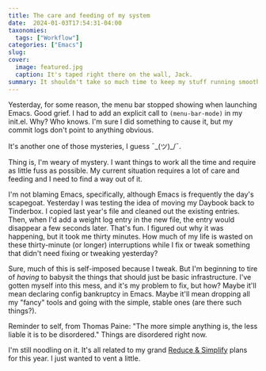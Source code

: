 ```yaml
---
title: The care and feeding of my system
date:  2024-01-03T17:54:31-04:00
taxonomies:
  tags: ["Workflow"]
categories: ["Emacs"]
slug: 
cover:
  image: featured.jpg
  caption: It's taped right there on the wall, Jack.
summary: It shouldn't take so much time to keep my stuff running smoothly.
---
```


Yesterday, for some reason, the menu bar stopped showing when launching Emacs. Good grief. I had to add an explicit call to `(menu-bar-mode)` in my init.el. Why? Who knows. I'm sure I did something to cause it, but my commit logs don't point to anything obvious. 

It's another one of those mysteries, I guess ¯\_(ツ)\_/¯. 

Thing is, I'm weary of mystery. I want things to work all the time and require as little fuss as possible. My current situation requires a lot of care and feeding and I need to find a way out of it.

I'm not blaming Emacs, specifically, although Emacs is frequently the day's scapegoat. Yesterday I was testing the idea of moving my Daybook back to Tinderbox. I copied last year's file and cleaned out the existing entries. Then, when I'd add a weight log entry in the new file, the entry would disappear a few seconds later. That's fun. I figured out why it was happening, but it took me thirty minutes. How much of my life is wasted on these thirty-minute (or longer) interruptions while I fix or tweak something that didn't need fixing or tweaking yesterday?

Sure, much of this is self-imposed because I tweak. But I'm beginning to tire of _having_ to babysit the things that should just be basic infrastructure. I've gotten myself into this mess, and it's my problem to fix, but how? Maybe it'll mean declaring config bankruptcy in Emacs. Maybe it'll mean dropping all my "fancy" tools and going with the simple, stable ones (are there such things?). 

Reminder to self, from Thomas Paine: "The more simple anything is, the less liable it is to be disordered." Things are disordered right now.

I'm still noodling on it. It's all related to my grand [Reduce & Simplify](https://baty.net/journal/2023/12/31/reduce-and-simplify) plans for this year. I just wanted to vent a little.
